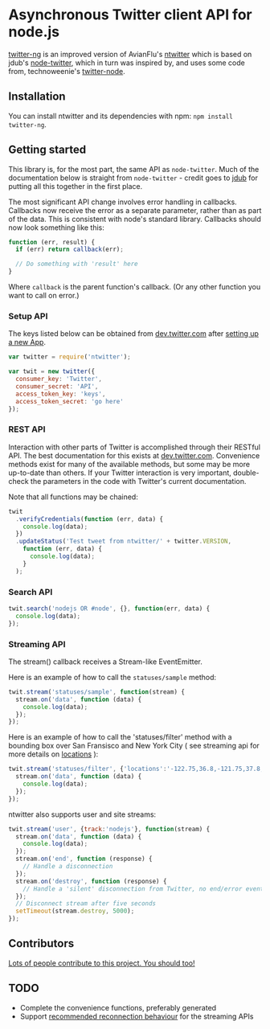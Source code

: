Asynchronous Twitter client API for node.js
===========================================

[twitter-ng](http://github.com/Isolus/twitter-ng) is an improved version of AvianFlu's [ntwitter](http://github.com/AvianFlu/ntwitter) which is based on jdub's [node-twitter](http://github.com/jdub/node-twitter), which in turn was inspired by, and uses some code from, technoweenie's [twitter-node](http://github.com/technoweenie/twitter-node).


## Installation

You can install ntwitter and its dependencies with npm: `npm install twitter-ng`.


## Getting started

This library is, for the most part, the same API as `node-twitter`. Much of the documentation below is straight from `node-twitter` - credit goes to [jdub](http://github.com/jdub) for putting all this together in the first place. 

The most significant API change involves error handling in callbacks. Callbacks now receive the error as a separate parameter, rather than as part of the data. This is consistent with node's standard library. Callbacks should now look something like this:

``` javascript
function (err, result) {
  if (err) return callback(err);

  // Do something with 'result' here
}
```

Where `callback` is the parent function's callback.  (Or any other function you want to call on error.)


### Setup API 

The keys listed below can be obtained from [dev.twitter.com](http://dev.twitter.com) after [setting up a new App](https://dev.twitter.com/apps/new).

``` javascript
var twitter = require('ntwitter');

var twit = new twitter({
  consumer_key: 'Twitter',
  consumer_secret: 'API',
  access_token_key: 'keys',
  access_token_secret: 'go here'
});
```


### REST API 

Interaction with other parts of Twitter is accomplished through their RESTful API.
The best documentation for this exists at [dev.twitter.com](http://dev.twitter.com).  Convenience methods exist
for many of the available methods, but some may be more up-to-date than others.
If your Twitter interaction is very important, double-check the parameters in the code with 
Twitter's current documentation.

Note that all functions may be chained:

``` javascript
twit
  .verifyCredentials(function (err, data) {
    console.log(data);
  })
  .updateStatus('Test tweet from ntwitter/' + twitter.VERSION,
    function (err, data) {
      console.log(data);
    }
  );
```

### Search API 

``` javascript
twit.search('nodejs OR #node', {}, function(err, data) {
  console.log(data);
});
```

### Streaming API 

The stream() callback receives a Stream-like EventEmitter.

Here is an example of how to call the `statuses/sample` method:

``` javascript
twit.stream('statuses/sample', function(stream) {
  stream.on('data', function (data) {
    console.log(data);
  });
});
```
        
Here is an example of how to call the 'statuses/filter' method with a bounding box over San Fransisco and New York City ( see streaming api for more details on [locations](https://dev.twitter.com/docs/streaming-api/methods#locations) ):

``` javascript
twit.stream('statuses/filter', {'locations':'-122.75,36.8,-121.75,37.8,-74,40,-73,41'}, function(stream) {
  stream.on('data', function (data) {
    console.log(data);
  });
});
```

ntwitter also supports user and site streams:

``` javascript
twit.stream('user', {track:'nodejs'}, function(stream) {
  stream.on('data', function (data) {
    console.log(data);
  });
  stream.on('end', function (response) {
    // Handle a disconnection
  });
  stream.on('destroy', function (response) {
    // Handle a 'silent' disconnection from Twitter, no end/error event fired
  });
  // Disconnect stream after five seconds
  setTimeout(stream.destroy, 5000);
});
```

## Contributors

[Lots of people contribute to this project. You should too!](https://github.com/Isolus/twitter-ng/contributors)

## TODO

- Complete the convenience functions, preferably generated
- Support [recommended reconnection behaviour](https://dev.twitter.com/docs/streaming-apis/connecting#Best_practices) for the streaming APIs

